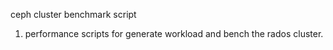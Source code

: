 ceph cluster benchmark script

1. performance scripts for generate workload and bench the rados cluster.
